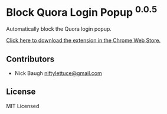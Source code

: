 
# Block Quora Login Popup <sup>0.0.5</sup>

Automatically block the Quora login popup.

[Click here to download the extension in the Chrome Web Store.][1]

[1]: https://chrome.google.com/webstore/detail/fkbnfnaikpdihahjljbigedkangbieih

## Contributors

* Nick Baugh <niftylettuce@gmail.com>

## License

MIT Licensed
